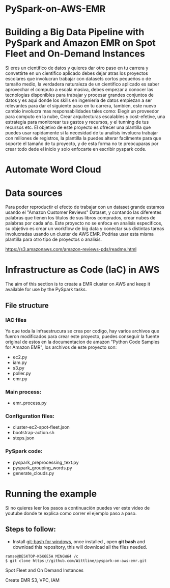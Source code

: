 # PySpark-on-AWS-EMR

# Building a Big Data Pipeline with PySpark and Amazon EMR on Spot Fleet and On-Demand Instances

Si eres un cientifico de datos y quieres dar otro paso en tu carrera y convettirte en un cientifico aplicado debes dejar atras los proyectos escolares que involucran trabajar con datasets cortos pequeños o de tamaño medio, la verdadera naturaleza de un cientifico aplicado es saber aprovechar el computo a escala masiva, debes empezar a conocer las tecnologias disponibles para trabajar y procesar grandes conjuntos de datos y es aqui donde los skills en ingenieria de datos empiezan a ser relevantes para dar el siguiente paso en tu carrera, tambien, este nuevo cambio involucra mas responsabilidades tales como: Elegir un proveedor para computo en la nube, Crear arquitecturas escalables y cost-efetive, una estrategia para monitorear tus gastos y recursos, y el tunning de tus recursos etc. El objetivo de este proyecto es ofrecer una plantilla que puedes usar rapidamente si la necesidad de tu analisis involucra trabajar con millones de registros, la plantilla la puedes alterar facilmente para que soporte el tamaño de tu proyecto, y de esta forma no te preocuparas por crear todo dede el inicio y solo enfocarte en escribir pyspark code.

# Automate Word Cloud

# Data sources
Para poder reproductir el efecto de trabajar con un dataset grande estamos usando el "Amazon Customer Reviews" Dataset, y contando las diferentes palabras que tienen los titulos de sus libros comprados, crear nubes de palabras por cada año. Este proyecto no se enfoca en analisis especificos, su objetivo es crear un workflow de big data y conectar sus distintas tareas involucradas usando un cluster de AWS EMR. Podrias usar esta misma plantilla para otro tipo de proyectos o analisis.

https://s3.amazonaws.com/amazon-reviews-pds/readme.html


# Infrastructure as Code (IaC) in AWS

The aim of this section is to create a EMR cluster on AWS and keep it available for use by the PySpark tasks.

## File structure

### IAC files
Ya que toda la infraestrucura se crea por codigo, hay varios archivos que fueron modificados para crear este proyecto, puedes conseguir la fuente original de estos en la documentacion de amazon "Python Code Samples for Amazon EMR", los archivos de este proyecto son:
- ec2.py
- iam.py
- s3.py
- poller.py
- emr.py

### Main process:
- emr_process.py

### Configuration files:
- cluster-ec2-spot-fleet.json
- bootstrap-action.sh
- steps.json

### PySpark code:
- pyspark_preprocessing_text.py
- pyspark_grouping_words.py
- generate_clouds.py

# Running the example

Si no quieres leer los pasos a continuaciòn puedes ver este video de youtube donde te explica como correr el ejemplo paso a paso.

## Steps to follow:

- Install <a href="https://www.stanleyulili.com/git/how-to-install-git-bash-on-windows/">git-bash for windows</a>, once installed , open **git bash** and download this repository, this will download all the files needed.

``` 
ramse@DESKTOP-K6K6E5A MINGW64 /c
$ git clone https://github.com/Wittline/pyspark-on-aws-emr.git
```

















Spot Fleet and On Demand Instances

Create EMR
S3, VPC, IAM




